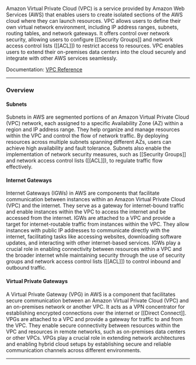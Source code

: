 Amazon Virtual Private Cloud (VPC) is a service provided by Amazon Web Services (AWS) that enables users to create isolated sections of the AWS cloud where they can launch resources. VPC allows users to define their own virtual network environment, including IP address ranges, subnets, routing tables, and network gateways. It offers control over network security, allowing users to configure [[Security Groups]] and network access control lists ([[ACL]]) to restrict access to resources. VPC enables users to extend their on-premises data centers into the cloud securely and integrate with other AWS services seamlessly.

Documentation: [VPC Reference](https://docs.aws.amazon.com/vpc/latest/userguide/what-is-amazon-vpc.html)
___
### Overview
#### Subnets
Subnets in AWS are segmented portions of an Amazon Virtual Private Cloud (VPC) network, each assigned to a specific Availability Zone (AZ) within a region and IP address range. They help organize and manage resources within the VPC and control the flow of network traffic. By deploying resources across multiple subnets spanning different AZs, users can achieve high availability and fault tolerance. Subnets also enable the implementation of network security measures, such as [[Security Groups]] and network access control lists ([[ACL]]), to regulate traffic flow effectively.
#### Internet Gateways
Internet Gateways (IGWs) in AWS are components that facilitate communication between instances within an Amazon Virtual Private Cloud (VPC) and the internet. They serve as a gateway for internet-bound traffic and enable instances within the VPC to access the internet and be accessed from the internet. IGWs are attached to a VPC and provide a target for internet-routable traffic from instances within the VPC. They allow instances with public IP addresses to communicate directly with the internet, facilitating tasks like accessing websites, downloading software updates, and interacting with other internet-based services. IGWs play a crucial role in enabling connectivity between resources within a VPC and the broader internet while maintaining security through the use of security groups and network access control lists ([[ACL]]) to control inbound and outbound traffic.
#### Virtual Private Gateways
A Virtual Private Gateway (VPG) in AWS is a component that facilitates secure communication between an Amazon Virtual Private Cloud (VPC) and an on-premises network or another VPC. It acts as a VPN concentrator for establishing encrypted connections over the internet or [[Direct Connect]]. VPGs are attached to a VPC and provide a gateway for traffic to and from the VPC. They enable secure connectivity between resources within the VPC and resources in remote networks, such as on-premises data centers or other VPCs. VPGs play a crucial role in extending network architectures and enabling hybrid cloud setups by establishing secure and reliable communication channels across different environments.

___